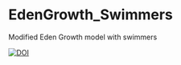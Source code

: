 # EdenGrowth_Swimmers
Modified Eden Growth model with swimmers

[![DOI](https://zenodo.org/badge/575789391.svg)](https://zenodo.org/badge/latestdoi/575789391)

